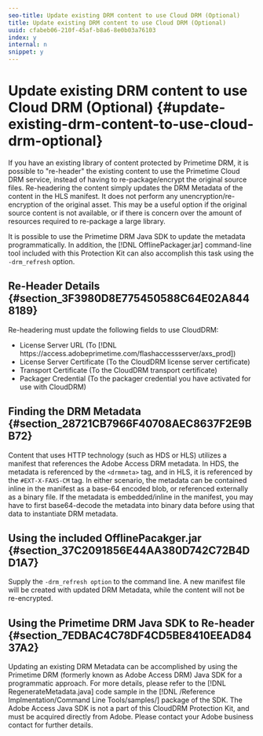 ```yaml
---
seo-title: Update existing DRM content to use Cloud DRM (Optional)
title: Update existing DRM content to use Cloud DRM (Optional)
uuid: cfabeb06-210f-45af-b8a6-8e0b03a76103
index: y
internal: n
snippet: y
---
```


# Update existing DRM content to use Cloud DRM (Optional) {#update-existing-drm-content-to-use-cloud-drm-optional}

If you have an existing library of content protected by Primetime DRM, it is possible to "re-header" the existing content to use the  Primetime Cloud DRM service, instead of having to re-package/encrypt the original source files. Re-headering the content simply updates the DRM Metadata of the content in the HLS manifest. It does not perform any unencryption/re-encryption of the original asset. This may be a useful option if the original source content is not available, or if there is concern over the amount of resources required to re-package a large library.

It is possible to use the Primetime DRM Java SDK to update the metadata programmatically. In addition, the [!DNL OfflinePackager.jar] command-line tool included with this Protection Kit can also accomplish this task using the `-drm_refresh` option.

## Re-Header Details {#section_3F3980D8E775450588C64E02A8448189}

Re-headering must update the following fields to use CloudDRM:

* License Server URL (To [!DNL ht<span></span>tps://access.adobeprimetime.com/flashaccessserver/axs_prod]) 
* License Server Certificate (To the CloudDRM license server certificate) 
* Transport Certificate (To the CloudDRM transport certificate) 
* Packager Credential (To the packager credential you have activated for use with CloudDRM)

## Finding the DRM Metadata {#section_28721CB7966F40708AEC8637F2E9BB72}

Content that uses HTTP technology (such as HDS or HLS) utilizes a manifest that references the Adobe Access DRM metadata. In HDS, the metadata is referenced by the `<drmmeta>` tag, and in HLS, it is referenced by the `#EXT-X-FAXS-CM` tag. In either scenario, the metadata can be contained inline in the manifest as a base-64 encoded blob, or referenced externally as a binary file. If the metadata is embedded/inline in the manifest, you may have to first base64-decode the metadata into binary data before using that data to instantiate DRM metadata.  

## Using the included OfflinePacakger.jar {#section_37C2091856E44AA380D742C72B4DD1A7}

Supply the `-drm_refresh option` to the command line. A new manifest file will be created with updated DRM Metadata, while the content will not be re-encrypted.  

## Using the Primetime DRM Java SDK to Re-header {#section_7EDBAC4C78DF4CD5BE8410EEAD8437A2}

Updating an existing DRM Metadata can be accomplished by using the Primetime DRM (formerly known as Adobe Access DRM) Java SDK for a programmatic approach. For more details, please refer to the [!DNL RegenerateMetadata.java] code sample in the [!DNL /Reference Implmentation/Command Line Tools/samples/] package of the SDK. The Adobe Access Java SDK is not a part of this CloudDRM Protection Kit, and must be acquired directly from Adobe. Please contact your Adobe business contact for further details.  